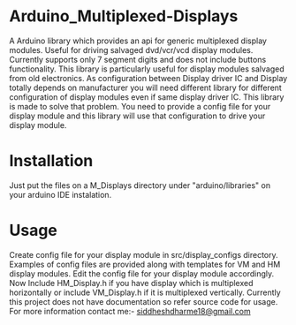 # Arduino_Multiplexed-Displays
A Arduino library which provides an api for generic multiplexed display modules. Useful for driving salvaged dvd/vcr/vcd display modules. Currently supports only 7 segment digits and does not include buttons functionality.
This library is particularly useful for display modules salvaged from old electronics. As configuration between Display driver IC and Display totally depends on manufacturer you will need different library for different configuration of
display modules even if same display driver IC. This library is made to solve that problem. You need to provide a config file for your display module and this library will use that configuration to drive your display module.

# Installation
Just put the files on a M_Displays directory under "arduino/libraries" on your arduino IDE instalation.

# Usage 
Create config file for your display module in src/display_configs directory. Examples of config files are provided along with templates for VM and HM display modules. Edit the config file for your display module accordingly.
Now Include HM_Display.h if you have display which is multiplexed horizontally or include VM_Display.h if it is multiplexed vertically.
Currently this project does not have documentation so refer source code for usage. 
For more information contact me:- 
siddheshdharme18@gmail.com
